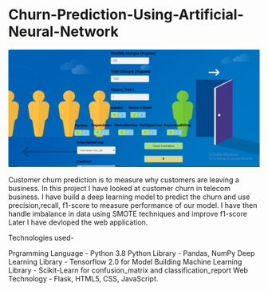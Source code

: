 # Churn-Prediction-Using-Artificial-Neural-Network
![plot](./Screenshot.png)

Customer churn prediction is to measure why customers are leaving a business. In this project I have looked at customer churn in telecom business. I have build a deep learning model to predict the churn and use precision,recall, f1-score to measure performance of our model.
I have then handle imbalance in data using SMOTE techniques and improve f1-score
Later I have devloped the web application.

Technologies used-

Prgramming Language - Python 3.8
Python Library - Pandas, NumPy
Deep Learning Library - Tensorflow 2.0 for Model Building
Machine Learning Library - Scikit-Learn for confusion_matrix and classification_report
Web Technology - Flask, HTML5, CSS, JavaScript.
